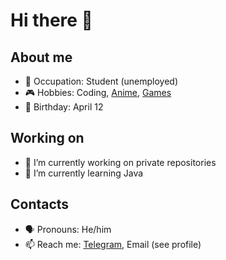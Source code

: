 # Hi there 👋

## About me

- 💼 Occupation: Student (unemployed)
- 🎮 Hobbies: Coding, [Anime](https://myanimelist.net/profile/LamberKeep), [Games](https://steamcommunity.com/id/LamberKeep/)
- 🎂 Birthday: April 12

## Working on

- 🔭 I’m currently working on private repositories
- 🌱 I’m currently learning Java

## Contacts

- 🗣️ Pronouns: He/him
- 📫 Reach me: [Telegram](https://t.me/LamberKeep), Email (see profile)
